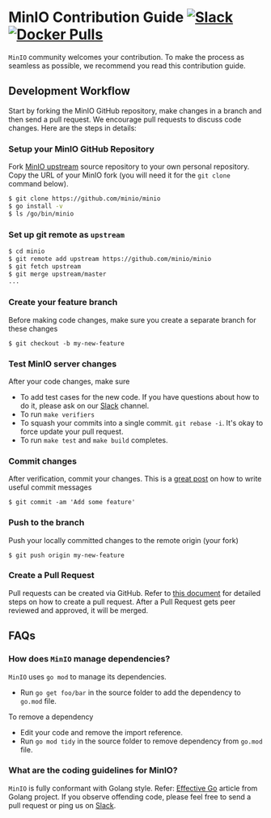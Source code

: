 # MinIO Contribution Guide [![Slack](https://slack.min.io/slack?type=svg)](https://slack.min.io) [![Docker Pulls](https://img.shields.io/docker/pulls/minio/minio.svg?maxAge=604800)](https://hub.docker.com/r/minio/minio/)

``MinIO`` community welcomes your contribution. To make the process as seamless as possible, we recommend you read this contribution guide.

## Development Workflow

Start by forking the MinIO GitHub repository, make changes in a branch and then send a pull request. We encourage pull requests to discuss code changes. Here are the steps in details:

### Setup your MinIO GitHub Repository
Fork [MinIO upstream](https://github.com/minio/minio/fork) source repository to your own personal repository. Copy the URL of your MinIO fork (you will need it for the `git clone` command below).

```sh
$ git clone https://github.com/minio/minio
$ go install -v
$ ls /go/bin/minio
```

### Set up git remote as ``upstream``
```sh
$ cd minio
$ git remote add upstream https://github.com/minio/minio
$ git fetch upstream
$ git merge upstream/master
...
```

### Create your feature branch
Before making code changes, make sure you create a separate branch for these changes

```
$ git checkout -b my-new-feature
```

### Test MinIO server changes
After your code changes, make sure

- To add test cases for the new code. If you have questions about how to do it, please ask on our [Slack](https://slack.min.io) channel.
- To run `make verifiers`
- To squash your commits into a single commit. `git rebase -i`. It's okay to force update your pull request.
- To run `make test` and `make build` completes.

### Commit changes
After verification, commit your changes. This is a [great post](https://chris.beams.io/posts/git-commit/) on how to write useful commit messages

```
$ git commit -am 'Add some feature'
```

### Push to the branch
Push your locally committed changes to the remote origin (your fork)
```
$ git push origin my-new-feature
```

### Create a Pull Request
Pull requests can be created via GitHub. Refer to [this document](https://help.github.com/articles/creating-a-pull-request/) for detailed steps on how to create a pull request. After a Pull Request gets peer reviewed and approved, it will be merged.

## FAQs
### How does ``MinIO`` manage dependencies?
``MinIO`` uses `go mod` to manage its dependencies.
- Run `go get foo/bar` in the source folder to add the dependency to `go.mod` file.

To remove a dependency
- Edit your code and remove the import reference.
- Run `go mod tidy` in the source folder to remove dependency from `go.mod` file.

### What are the coding guidelines for MinIO?
``MinIO`` is fully conformant with Golang style. Refer: [Effective Go](https://github.com/golang/go/wiki/CodeReviewComments) article from Golang project. If you observe offending code, please feel free to send a pull request or ping us on [Slack](https://slack.min.io).
